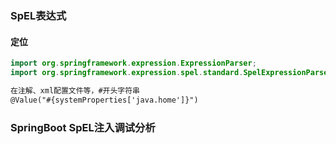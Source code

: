 ### SpEL表达式

#### 定位

```java
import org.springframework.expression.ExpressionParser;
import org.springframework.expression.spel.standard.SpelExpressionParser;
```

 ```txt
 在注解、xml配置文件等，#开头字符串
 @Value("#{systemProperties['java.home']}")
 ```



### SpringBoot SpEL注入调试分析